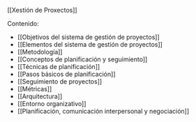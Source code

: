 [[Xestión de Proxectos]]

Contenido:
+ [[Objetivos del sistema de gestión de proyectos]]
+ [[Elementos del sistema de gestión de proyectos]]
+ [[Metodología]]
+ [[Conceptos de planificación y seguimiento]]
+ [[Técnicas de planificación]]
+ [[Pasos básicos de planificación]]
+ [[Seguimiento de proyectos]]
+ [[Métricas]]
+ [[Arquitectura]]
+ [[Entorno organizativo]]
+ [[Planificación, comunicación interpersonal y negociación]]